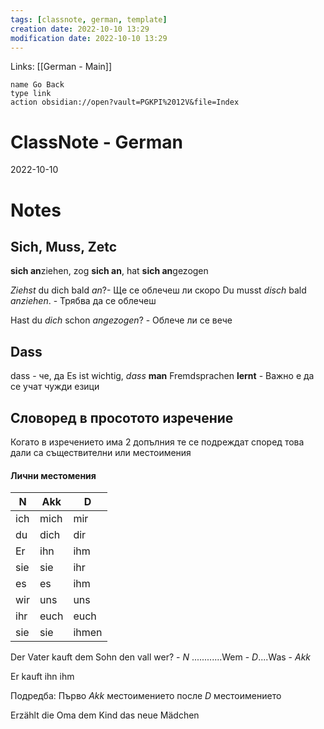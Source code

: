 ```yaml
---
tags: [classnote, german, template]
creation date: 2022-10-10 13:29
modification date: 2022-10-10 13:29
---
```


Links: [[German - Main]]
```button
name Go Back
type link
action obsidian://open?vault=PGKPI%2012V&file=Index
```
# ClassNote - German
2022-10-10
# Notes
## Sich, Muss, Zetc
**sich an**ziehen, zog **sich an**, hat **sich an**gezogen

*Ziehst* du dich bald *an*?- Ще се облечеш ли скоро
Du musst *disch* bald *anziehen*. - Трябва да се облечеш

Hast du *dich* schon *angezogen*? - Облече ли се вече
## Dass
dass - че, да
Es ist wichtig, *dass* **man** Fremdsprachen **lernt** - Важно е да се учат чужди езици
## Словоред в просотото изречение
Когато в изречението има 2 допълния те се подреждат според това дали са съществителни или местоимения
#### **Лични местомения**
| N   | Akk  | D     |
| --- | ---- | ----- |
| ich | mich | mir   |
| du  | dich | dir   |
| Er  | ihn  | ihm   |
| sie | sie  | ihr   |
| es  | es   | ihm   |
| wir | uns  | uns   |
| ihr | euch | euch  |
| sie | sie  | ihmen |

Der Vater kauft dem Sohn den vall
wer? - *N* ............Wem - *D*....Was - *Akk*

Er kauft ihn ihm

Подредба: Първо *Akk* местоимението после *D* местоимението


Erzählt die Oma dem Kind das neue Mädchen
